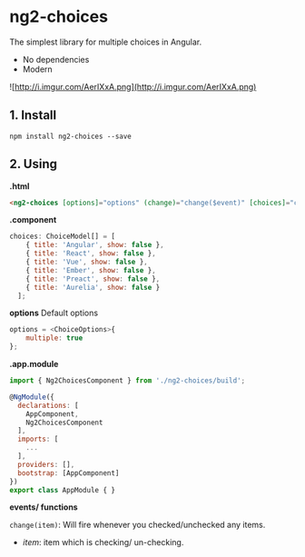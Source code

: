 # ng2-choices

The simplest library for multiple choices in Angular.

- No dependencies
- Modern

![http://i.imgur.com/AerIXxA.png](http://i.imgur.com/AerIXxA.png)

## 1. Install
`npm install ng2-choices --save`

## 2. Using

**.html**
``` html
<ng2-choices [options]="options" (change)="change($event)" [choices]="choices"></ng2-choices>
```

**.component**

``` js
choices: ChoiceModel[] = [
    { title: 'Angular', show: false },
    { title: 'React', show: false },
    { title: 'Vue', show: false },
    { title: 'Ember', show: false },
    { title: 'Preact', show: false },
    { title: 'Aurelia', show: false }
  ];
```

**options**
Default options
``` js
options = <ChoiceOptions>{
    multiple: true
};
```

**.app.module**

``` js
import { Ng2ChoicesComponent } from './ng2-choices/build';

@NgModule({
  declarations: [
    AppComponent,
    Ng2ChoicesComponent
  ],
  imports: [
    ...
  ],
  providers: [],
  bootstrap: [AppComponent]
})
export class AppModule { }
```

**events/ functions**

`change(item)`: Will fire whenever you checked/unchecked any items.
  - *item*: item which is checking/ un-checking.









